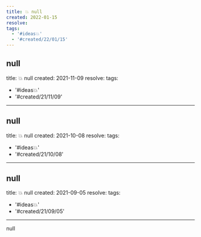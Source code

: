 ```yaml
---
title: 💥 null
created: 2022-01-15
resolve: 
tags:
  - '#ideas💥'
  - '#created/22/01/15'
---
```


null
---
title: 💥 null
created: 2021-11-09
resolve: 
tags:
  - '#ideas💥'
  - '#created/21/11/09'
---

null
---
title: 💥 null
created: 2021-10-08
resolve: 
tags:
  - '#ideas💥'
  - '#created/21/10/08'
---

null
---
title: 💥 null
created: 2021-09-05
resolve: 
tags:
  - '#ideas💥'
  - '#created/21/09/05'
---

null

